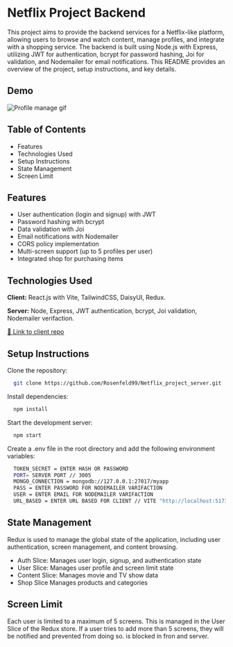 
# Netflix Project Backend 

This project aims to provide the backend services for a Netflix-like platform, allowing users to browse and watch content, manage profiles, and integrate with a shopping service. The backend is built using Node.js with Express, utilizing JWT for authentication, bcrypt for password hashing, Joi for validation, and Nodemailer for email notifications. This README provides an overview of the project, setup instructions, and key details.
## Demo

![Profile manage gif](https://res.cloudinary.com/djwetaeqt/image/upload/v1718221295/github_Images/Screenshot_2024-06-12_223629_ua8inx.png)


## Table of Contents

- Features
- Technologies Used
- Setup Instructions
- State Management
- Screen Limit



## Features

- User authentication (login and signup) with JWT
- Password hashing with bcrypt
- Data validation with Joi
- Email notifications with Nodemailer
- CORS policy implementation
- Multi-screen support (up to 5 profiles per user)
- Integrated shop for purchasing items

## Technologies Used

**Client:** React.js with Vite, TailwindCSS, DaisyUI, Redux.

**Server:** Node, Express, JWT authentication, bcrypt, Joi validation, Nodemailer verifaction.

 
[🔗 Link to client repo](https://github.com/Rosenfeld99/Netflix_project_client)




## Setup Instructions

Clone the repository:

```bash
  git clone https://github.com/Rosenfeld99/Netflix_project_server.git
```
Install dependencies:

```bash
  npm install
```
Start the development server:

```bash
  npm start
```
Create a .env file in the root directory and add the following environment variables:

```bash
  TOKEN_SECRET = ENTER HASH OR PASSWORD
  PORT= SERVER PORT // 3005
  MONGO_CONNECTION = mongodb://127.0.0.1:27017/myapp
  PASS = ENTER PASSWORD FOR NODEMAILER VARIFACTION
  USER = ENTER EMAIL FOR NODEMAILER VARIFACTION
  URL_BASED = ENTER URL BASED FOR CLIENT // VITE "http://localhost:5173/"
```

## State Management

Redux is used to manage the global state of the application, including user authentication, screen management, and content browsing.

- Auth Slice: Manages user login, signup, and authentication state
- User Slice: Manages user profile and screen limit state
- Content Slice: Manages movie and TV show data
- Shop Slice Manages products and categories

## Screen Limit

Each user is limited to a maximum of 5 screens. This is managed in the User Slice of the Redux store. If a user tries to add more than 5 screens, they will be notified and prevented from doing so.
is blocked in fron and server.
